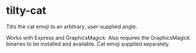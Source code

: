 # tilty-cat

Tilts the cat emoji to an arbitrary, user-supplied angle.

Works with Express and GraphicsMagick. Also requires the GraphicsMagick binaries to be installed and available. Cat emoji supplied separately.
